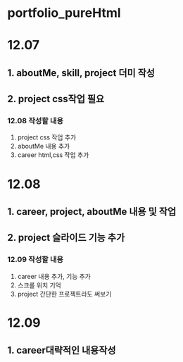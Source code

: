 # portfolio_pureHtml
 
# 12.07
## 1. aboutMe, skill, project 더미 작성
## 2. project css작업 필요

### 12.08 작성할 내용
1. project css 작업 추가
2. aboutMe 내용 추가
3. career html,css 작업 추가

# 12.08
## 1. career, project, aboutMe 내용 및 작업
## 2. project 슬라이드 기능 추가

### 12.09 작성할 내용
1. career 내용 추가, 기능 추가
2. 스크롤 위치 기억
3. project 간단한 프로젝트라도 써보기

# 12.09
## 1. career대략적인 내용작성